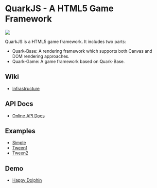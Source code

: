 QuarkJS - A HTML5 Game Framework
================================

<img src="http://quark-dev-team.github.com/quarkjs/wiki/images/quark.jpg">

QuarkJS is a HTML5 game framework. It includes two parts:

* Quark-Base: A rendering framework which supports both Canvas and DOM rendering approaches.
* Quark-Game: A game framework based on Quark-Base.

Wiki
-----------------
* [Infrastructure](http://github.com/quark-dev-team/quarkjs/wiki/Quark-Infrastructure)

API Docs
-----------------
* [Online API Docs](http://quark-dev-team.github.com/quarkjs/docs/)

Examples
-----------------
* [Simple](http://quark-dev-team.github.com/quarkjs/examples/simple1.html)
* [Tween1](http://quark-dev-team.github.com/quarkjs/examples/tween1.html)
* [Tween2](http://quark-dev-team.github.com/quarkjs/examples/tween2.html)

Demo
-----------------
* [Happy Dolphin](http://www.riaidea.com/html5/dolphin/)
